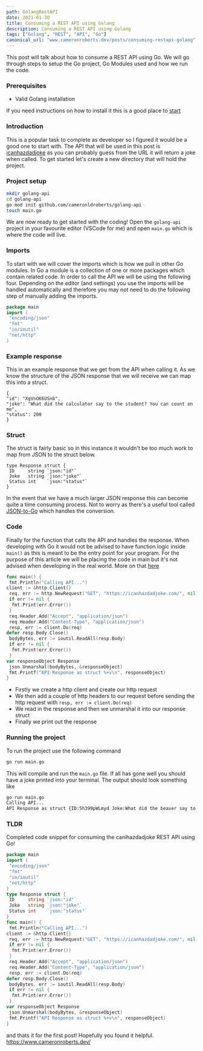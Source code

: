 ```yaml
---
path: GolangRestAPI
date: 2021-01-30
title: Consuming a REST API using Golang
description: Consuming a REST API using Golang 
tags: ["Golang", "REST", "API", "Go"]
canonical_url: "www.cameronroberts.dev/posts/consuming-restapi-golang"
---
```


This post will talk about how to consume a REST API using Go. We will go through steps to setup the Go project, Go Modules used and how we run the code.

### Prerequisites
- Valid Golang installation
  
If you need instructions on how to install it this is a good place to [start](https://golang.org/doc/install)

### Introduction
This is a popular task to complete as developer so I figured it would be a good one to start with. The API that will be used in this post is [icanhazdadjoke](https://medium.com/r/?url=https%3A%2F%2Ficanhazdadjoke.com%2F) as you can probably guess from the URL it will return a joke when called. To get started let's create a new directory that will hold the project.

### Project setup

```bash
mkdir golang-api
cd golang-api
go mod init github.com/cameronldroberts/golang-api
touch main.go
```

We are now ready to get started with the coding! Open the `golang-api` project in your favourite editor (VSCode for me) and open `main.go` which is where the code will live.

### Imports
To start with we will cover the imports which is how we pull in other Go modules. In Go a module is a collection of one or more packages which contain related code. In order to call the API we will be using the following four. Depending on the editor (and settings) you use the imports will be handled automatically and therefore you may not need to do the following step of manually adding the imports.

```Go
package main
import (
 "encoding/json"
 "fmt"
 "io/ioutil"
 "net/http"
)
```
### Example response
This in an example response that we get from the API when calling it. As we know the structure of the JSON response that we will receive we can map this into a struct.

```
{
"id": "XgVnOK6USnb",
"joke": "What did the calculator say to the student? You can count on me",
"status": 200
}
```

### Struct 
The struct is fairly basic so in this instance it wouldn't be too much work to map from JSON to the struct below.
```
type Response struct {
 ID     string `json:"id"`
 Joke   string `json:"joke"`
 Status int    `json:"status"`
}
```

In the event that we have a much larger JSON response this can become quite a time consuming process. Not to worry as there's a useful tool called 
[JSON-to-Go](https://medium.com/r/?url=https%3A%2F%2Fmholt.github.io%2Fjson-to-go%2F) which handles the conversion.

### Code 

Finally for the function that calls the API and handles the response. When developing with Go it would not be advised to have function logic inside `main()` as this is meant to be the entry point for your program. For the purpose of this article we will be placing the code in main but it's not advised when developing in the real world. More on that [here](https://medium.com/r/?url=https%3A%2F%2Fgolang.org%2Fdoc%2Fcode.html)

```Go
func main() {
 fmt.Println("Calling API...")
client := &http.Client{}
 req, err := http.NewRequest("GET", "https://icanhazdadjoke.com/", nil)
 if err != nil {
  fmt.Print(err.Error())
 }
 req.Header.Add("Accept", "application/json")
 req.Header.Add("Content-Type", "application/json")
 resp, err := client.Do(req)
defer resp.Body.Close()
 bodyBytes, err := ioutil.ReadAll(resp.Body)
 if err != nil {
  fmt.Print(err.Error())
 }
var responseObject Response
 json.Unmarshal(bodyBytes, &responseObject)
 fmt.Printf("API Response as struct %+v\n", responseObject)
}
```

- Firstly we create a http client and create our http request
- We then add a couple of http headers to our request before sending the http request with `resp, err := client.Do(req)`
- We read in the response and then we unmarshal it into our response struct
- Finally we print out the response

### Running the project
To run the project use the following command

```bash
go run main.go
```

This will compile and run the `main.go` file. If all has gone well you should have a joke printed into your terminal. The output should look something like


```bash
go run main.go
Calling API...
API Response as struct {ID:5h399pWLmyd Joke:What did the beaver say to the tree? It's been nice gnawing you. Status:200}
```

### TLDR

Completed code snippet for consuming the canihazdadjoke REST API using Go!

```Go
package main
import (
 "encoding/json"
 "fmt"
 "io/ioutil"
 "net/http"
)
type Response struct {
 ID     string `json:"id"`
 Joke   string `json:"joke"`
 Status int    `json:"status"`
}
func main() {
 fmt.Println("Calling API...")
client := &http.Client{}
 req, err := http.NewRequest("GET", "https://icanhazdadjoke.com/", nil)
 if err != nil {
  fmt.Print(err.Error())
 }
 req.Header.Add("Accept", "application/json")
 req.Header.Add("Content-Type", "application/json")
 resp, err := client.Do(req)
defer resp.Body.Close()
 bodyBytes, err := ioutil.ReadAll(resp.Body)
 if err != nil {
  fmt.Print(err.Error())
 }
var responseObject Response
 json.Unmarshal(bodyBytes, &responseObject)
 fmt.Printf("API Response as struct %+v\n", responseObject)
}
```

and thats it for the first post! Hopefully you found it helpful.
https://www.cameronroberts.dev/